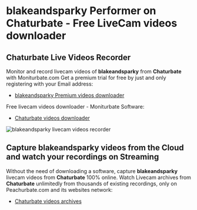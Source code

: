 # blakeandsparky Performer on Chaturbate - Free LiveCam videos downloader

## Chaturbate Live Videos Recorder

Monitor and record livecam videos of **blakeandsparky** from **Chaturbate** with Moniturbate.com
Get a premium trial for free by just and only registering with your Email address:
* [blakeandsparky Premium videos downloader](https://moniturbate.com/request-demo-licence-key.html)

Free livecam videos downloader - Moniturbate Software:
* [Chaturbate videos downloader](https://moniturbate.com/moniturbate-download-software.html)

![blakeandsparky livecam videos recorder](https://peachurnet.com/templates/moniturbate-software.png)


## Capture blakeandsparky videos from the Cloud and watch your recordings on Streaming

Without the need of downloading a software, capture **blakeandsparky** livecam videos from **Chaturbate** 100% online.
Watch Livecam archives from **Chaturbate** unlimitedly from thousands of existing recordings, only on Peachurbate.com and its websites network:
* [Chaturbate videos archives](https://peachurnet.com/)